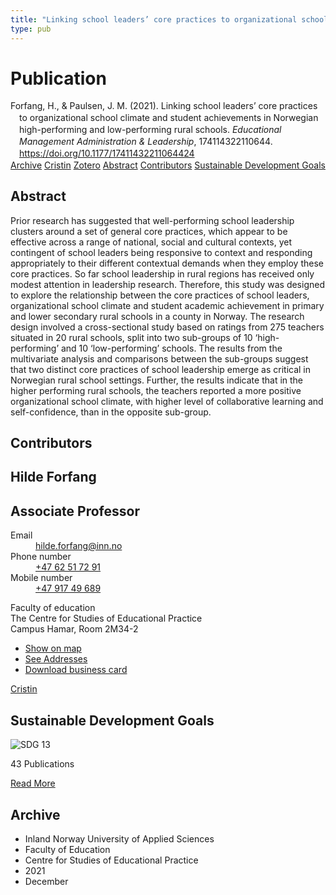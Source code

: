 ```yaml
---
title: "Linking school leaders’ core practices to organizational school climate and student achievements in Norwegian high-performing and low-performing rural schools"
type: pub
---
```

<h1>Publication</h1>
<article id="csl-bib-container-DPSQ9I79" class="csl-bib-container">
  <div class="csl-bib-body" style="line-height: 1.35; padding-left: 1em; text-indent:-1em;">
  <div class="csl-entry">Forfang, H., &amp; Paulsen, J. M. (2021). Linking school leaders&#x2019; core practices to organizational school climate and student achievements in Norwegian high-performing and low-performing rural schools. <i>Educational Management Administration &amp; Leadership</i>, 174114322110644. <a href="https://doi.org/10.1177/17411432211064424">https://doi.org/10.1177/17411432211064424</a></div>
</div>
  <div class="csl-bib-buttons">
    <a href="#taxonomy-article-DPSQ9I79" class="csl-bib-button">Archive</a>
    <a href="https://app.cristin.no/results/show.jsf?id=1969654" alt="Cristin URL" class="csl-bib-button">Cristin</a>
    <a href="http://zotero.org/groups/5022929/items/DPSQ9I79" alt="Zotero URL" class="csl-bib-button">Zotero</a>
    <a href="#abstract-article-DPSQ9I79" class="csl-bib-button">Abstract</a>
    <a href="#contributors-article-DPSQ9I79" class="csl-bib-button">Contributors</a>
    <a href="#sdg-article-DPSQ9I79" class="csl-bib-button">Sustainable Development Goals</a>
  </div>
  <div id="csl-bib-meta-container-DPSQ9I79"></div>
</article>
<div id="csl-bib-meta-DPSQ9I79" class="csl-bib-meta">
  <article id="abstract-article-DPSQ9I79" class="abstract-article">
    <h1>Abstract</h1>
    Prior research has suggested that well-performing school leadership clusters around a set of general core practices, which appear to be effective across a range of national, social and cultural contexts, yet contingent of school leaders being responsive to context and responding appropriately to their different contextual demands when they employ these core practices. So far school leadership in rural regions has received only modest attention in leadership research. Therefore, this study was designed to explore the relationship between the core practices of school leaders, organizational school climate and student academic achievement in primary and lower secondary rural schools in a county in Norway. The research design involved a cross-sectional study based on ratings from 275 teachers situated in 20 rural schools, split into two sub-groups of 10 ‘high-performing’ and 10 ‘low-performing’ schools. The results from the multivariate analysis and comparisons between the sub-groups suggest that two distinct core practices of school leadership emerge as critical in Norwegian rural school settings. Further, the results indicate that in the higher performing rural schools, the teachers reported a more positive organizational school climate, with higher level of collaborative learning and self-confidence, than in the opposite sub-group.
  </article>
  <article id="contributors-article-DPSQ9I79" class="contributors-article">
    <h1>Contributors</h1>
    <div class="personas">
<div class="vrtx-hinn-person-card">
<div class="photo">
<i class="lar la-user-circle missing-person"></i>
</div>
<div class="info">
<hgroup><h1>Hilde Forfang</h1>
<h2>Associate Professor</h2>
</hgroup><dl>
<dt>Email</dt>
<dd>
<a href="mailto:hilde.forfang@inn.no">hilde.forfang@inn.no</a>
</dd>
<dt>Phone number</dt>
<dd><a href="tel:+4762517291">
+47 62 51 72 91
</a></dd>
<dt>Mobile number</dt>
<dd><a href="tel:+4791749689">
+47 917 49 689
</a></dd>
</dl>
<p>
Faculty of education<br>
The Centre for Studies of Educational Practice<br>
Campus Hamar,
Room 2M34-2
</p>
<ul class="vrtx-hinn-links">
<li><a href="https://www.google.com/maps?q=60.79582,11.07304">Show on map</a></li>
<li><a href="https://www.inn.no/english/find-an-employee/hilde-forfang.html#vrtx-hinn-addresses">See Addresses</a></li>
<li><a href="https://www.inn.no/english/find-an-employee/hilde-forfang.html?vrtx=vcf">Download business card</a></li>
</ul>
</div>
</div>
<a href="https://app.cristin.no/persons/show.jsf?id=623969" alt="Cristin URL" class="personas-cristin">Cristin</a>
</div>
  </article>
  <article id="sdg-article-DPSQ9I79" class="sdg-article">
    <h1>Sustainable Development Goals</h1>
    <div class="sdg-container"><div id="sdg13" class="sdg">
<img src="{{< params subfolder >}}images/sdg/sdg13_en.png" class="image" alt="SDG 13">
<div class="sdg-overlay">
<p class="sdg-publication-count"><span>43</span> Publications</p>
<p><a href="https://sdgs.un.org/goals/goal13" class="sdg-read-more">Read More</a></p>
</div>
</div></div>
  </article>
  <article id="taxonomy-article-DPSQ9I79" class="taxonomy-article">
    <h1>Archive</h1>
    <ul>
      <li>Inland Norway University of Applied Sciences</li>
      <li>Faculty of Education</li>
      <li>Centre for Studies of Educational Practice</li>
      <li>2021</li>
      <li>December</li>
    </ul>
  </article>
</div>
